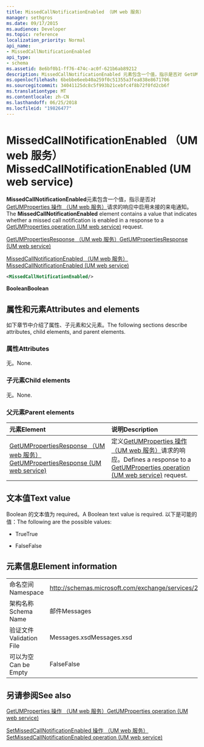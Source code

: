 ```yaml
---
title: MissedCallNotificationEnabled （UM web 服务）
manager: sethgros
ms.date: 09/17/2015
ms.audience: Developer
ms.topic: reference
localization_priority: Normal
api_name:
- MissedCallNotificationEnabled
api_type:
- schema
ms.assetid: 8e6bf0b1-ff76-474c-ac0f-621b6ab89212
description: MissedCallNotificationEnabled 元素包含一个值，指示是否对 GetUMProperties 操作 （UM web 服务） 请求的响应中启用未接的来电通知。
ms.openlocfilehash: 6bebbe6eeb40a259f0c51355a3fea838e8671706
ms.sourcegitcommit: 34041125dc8c5f993b21cebfc4f8b72f0fd2cb6f
ms.translationtype: MT
ms.contentlocale: zh-CN
ms.lasthandoff: 06/25/2018
ms.locfileid: "19826477"
---
```

# <a name="missedcallnotificationenabled-um-web-service"></a><span data-ttu-id="65c68-103">MissedCallNotificationEnabled （UM web 服务）</span><span class="sxs-lookup"><span data-stu-id="65c68-103">MissedCallNotificationEnabled (UM web service)</span></span>

<span data-ttu-id="65c68-104">**MissedCallNotificationEnabled**元素包含一个值，指示是否对[GetUMProperties 操作 （UM web 服务）](getumproperties-operation-um-web-service.md)请求的响应中启用未接的来电通知。</span><span class="sxs-lookup"><span data-stu-id="65c68-104">The **MissedCallNotificationEnabled** element contains a value that indicates whether a missed call notification is enabled in a response to a [GetUMProperties operation (UM web service)](getumproperties-operation-um-web-service.md) request.</span></span> 
  
[<span data-ttu-id="65c68-105">GetUMPropertiesResponse （UM web 服务）</span><span class="sxs-lookup"><span data-stu-id="65c68-105">GetUMPropertiesResponse (UM web service)</span></span>](getumpropertiesresponse-um-web-service.md)
  
[<span data-ttu-id="65c68-106">MissedCallNotificationEnabled （UM web 服务）</span><span class="sxs-lookup"><span data-stu-id="65c68-106">MissedCallNotificationEnabled (UM web service)</span></span>](missedcallnotificationenabled-um-web-service.md)
  
```xml
<MissedCallNotificationEnabled/>
```

 <span data-ttu-id="65c68-107">**Boolean**</span><span class="sxs-lookup"><span data-stu-id="65c68-107">**Boolean**</span></span>
## <a name="attributes-and-elements"></a><span data-ttu-id="65c68-108">属性和元素</span><span class="sxs-lookup"><span data-stu-id="65c68-108">Attributes and elements</span></span>

<span data-ttu-id="65c68-109">如下章节中介绍了属性、子元素和父元素。</span><span class="sxs-lookup"><span data-stu-id="65c68-109">The following sections describe attributes, child elements, and parent elements.</span></span>
  
### <a name="attributes"></a><span data-ttu-id="65c68-110">属性</span><span class="sxs-lookup"><span data-stu-id="65c68-110">Attributes</span></span>

<span data-ttu-id="65c68-111">无。</span><span class="sxs-lookup"><span data-stu-id="65c68-111">None.</span></span>
  
### <a name="child-elements"></a><span data-ttu-id="65c68-112">子元素</span><span class="sxs-lookup"><span data-stu-id="65c68-112">Child elements</span></span>

<span data-ttu-id="65c68-113">无。</span><span class="sxs-lookup"><span data-stu-id="65c68-113">None.</span></span>
  
### <a name="parent-elements"></a><span data-ttu-id="65c68-114">父元素</span><span class="sxs-lookup"><span data-stu-id="65c68-114">Parent elements</span></span>

|<span data-ttu-id="65c68-115">**元素**</span><span class="sxs-lookup"><span data-stu-id="65c68-115">**Element**</span></span>|<span data-ttu-id="65c68-116">**说明**</span><span class="sxs-lookup"><span data-stu-id="65c68-116">**Description**</span></span>|
|:-----|:-----|
|[<span data-ttu-id="65c68-117">GetUMPropertiesResponse （UM web 服务）</span><span class="sxs-lookup"><span data-stu-id="65c68-117">GetUMPropertiesResponse (UM web service)</span></span>](getumpropertiesresponse-um-web-service.md) <br/> |<span data-ttu-id="65c68-118">定义[GetUMProperties 操作 （UM web 服务）](getumproperties-operation-um-web-service.md)请求的响应。</span><span class="sxs-lookup"><span data-stu-id="65c68-118">Defines a response to a [GetUMProperties operation (UM web service)](getumproperties-operation-um-web-service.md) request.</span></span>  <br/> |
   
## <a name="text-value"></a><span data-ttu-id="65c68-119">文本值</span><span class="sxs-lookup"><span data-stu-id="65c68-119">Text value</span></span>

<span data-ttu-id="65c68-120">Boolean 的文本值为 required。</span><span class="sxs-lookup"><span data-stu-id="65c68-120">A Boolean text value is required.</span></span> <span data-ttu-id="65c68-121">以下是可能的值：</span><span class="sxs-lookup"><span data-stu-id="65c68-121">The following are the possible values:</span></span>
  
- <span data-ttu-id="65c68-122">True</span><span class="sxs-lookup"><span data-stu-id="65c68-122">True</span></span>
    
- <span data-ttu-id="65c68-123">False</span><span class="sxs-lookup"><span data-stu-id="65c68-123">False</span></span>
    
## <a name="element-information"></a><span data-ttu-id="65c68-124">元素信息</span><span class="sxs-lookup"><span data-stu-id="65c68-124">Element information</span></span>

|||
|:-----|:-----|
|<span data-ttu-id="65c68-125">命名空间</span><span class="sxs-lookup"><span data-stu-id="65c68-125">Namespace</span></span>  <br/> |http://schemas.microsoft.com/exchange/services/2006/messages  <br/> |
|<span data-ttu-id="65c68-126">架构名称</span><span class="sxs-lookup"><span data-stu-id="65c68-126">Schema Name</span></span>  <br/> |<span data-ttu-id="65c68-127">邮件</span><span class="sxs-lookup"><span data-stu-id="65c68-127">Messages</span></span>  <br/> |
|<span data-ttu-id="65c68-128">验证文件</span><span class="sxs-lookup"><span data-stu-id="65c68-128">Validation File</span></span>  <br/> |<span data-ttu-id="65c68-129">Messages.xsd</span><span class="sxs-lookup"><span data-stu-id="65c68-129">Messages.xsd</span></span>  <br/> |
|<span data-ttu-id="65c68-130">可以为空</span><span class="sxs-lookup"><span data-stu-id="65c68-130">Can be Empty</span></span>  <br/> |<span data-ttu-id="65c68-131">False</span><span class="sxs-lookup"><span data-stu-id="65c68-131">False</span></span>  <br/> |
   
## <a name="see-also"></a><span data-ttu-id="65c68-132">另请参阅</span><span class="sxs-lookup"><span data-stu-id="65c68-132">See also</span></span>



[<span data-ttu-id="65c68-133">GetUMProperties 操作 （UM web 服务）</span><span class="sxs-lookup"><span data-stu-id="65c68-133">GetUMProperties operation (UM web service)</span></span>](getumproperties-operation-um-web-service.md)
  
[<span data-ttu-id="65c68-134">SetMissedCallNotificationEnabled 操作 （UM web 服务）</span><span class="sxs-lookup"><span data-stu-id="65c68-134">SetMissedCallNotificationEnabled operation (UM web service)</span></span>](setmissedcallnotificationenabled-operation-um-web-service.md)

